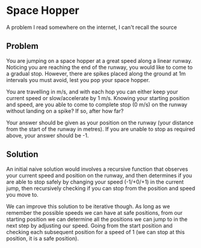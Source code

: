 # Space Hopper

A problem I read somewhere on the internet, I can't recall the source

## Problem

You are jumping on a space hopper at a great speed along a linear runway. Noticing you are reaching the end of the runway, you would like to come to a gradual stop. However, there are spikes placed along the ground at 1m intervals you must avoid, lest you pop your space hopper.

You are travelling in m/s, and with each hop you can either keep your current speed or slow/accelerate by 1 m/s. Knowing your starting position and speed, are you able to come to complete stop (0 m/s) on the runway without landing on a spike? If so, after how far?

Your answer should be given as your position on the runway (your distance from the start of the runway in metres). If you are unable to stop as required above, your answer should be -1.

## Solution

An initial naive solution would involves a recursive function that observes your current speed and position on the runway, and then determines if you are able to stop safely by changing your speed (-1/+0/+1) in the current jump, then recursively checking if you can stop from the position and speed you move to.

We can improve this solution to be iterative though. As long as we remember the possible speeds we can have at safe positions, from our starting position we can determine all the positions we can jump to in the next step by adjusting our speed. Going from the start position and checking each subsequent position for a speed of 1 (we can stop at this position, it is a safe position).

